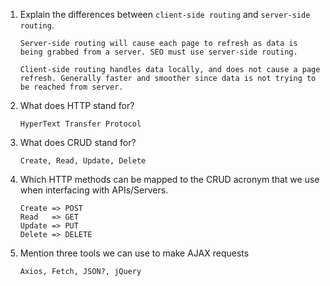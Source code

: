 1.  Explain the differences between `client-side routing` and `server-side routing`.

        Server-side routing will cause each page to refresh as data is being grabbed from a server. SEO must use server-side routing.

        Client-side routing handles data locally, and does not cause a page refresh. Generally faster and smoother since data is not trying to be reached from server. 


2.  What does HTTP stand for?

        HyperText Transfer Protocol

3.  What does CRUD stand for?

        Create, Read, Update, Delete


4.  Which HTTP methods can be mapped to the CRUD acronym that we use when interfacing with APIs/Servers.

        Create => POST
        Read   => GET
        Update => PUT
        Delete => DELETE


5.  Mention three tools we can use to make AJAX requests

        Axios, Fetch, JSON?, jQuery